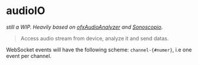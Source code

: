 # audioIO

*still a WIP. Heavily based on [ofxAudioAnalyzer](https://github.com/leozimmerman/ofxAudioAnalyzer) and [Sonoscopio](https://github.com/leozimmerman/Sonoscopio).*

> Access audio stream from device, analyze it and send datas.

WebSocket events will have the following scheme: `channel-{#numer}`, i.e one event per channel.
